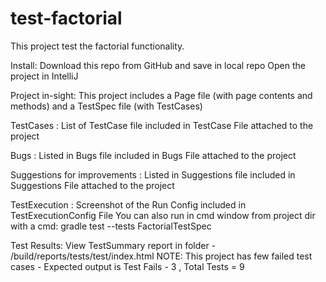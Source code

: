 # test-factorial
This project test the factorial functionality.

Install:
    Download this repo from GitHub and save in local repo
    Open the project in IntelliJ

Project in-sight:
    This project includes a Page file (with page contents and methods) and a TestSpec file (with TestCases)

TestCases :
    List of TestCase file included in TestCase File attached to the project

Bugs :
    Listed in Bugs file included in Bugs File attached to the project

Suggestions for improvements :
    Listed in Suggestions file included in Suggestions File attached to the project

TestExecution :
    Screenshot of the Run Config included in TestExecutionConfig File
    You can also run in cmd window from project dir with a cmd:  gradle test --tests FactorialTestSpec

Test Results:
    View TestSummary report in folder - /build/reports/tests/test/index.html
    NOTE: This project has few failed test cases - Expected output is Test Fails - 3 , Total Tests = 9